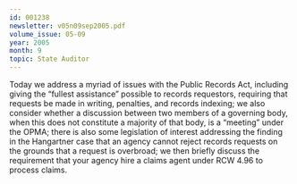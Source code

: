 ```yaml
---
id: 001238
newsletter: v05n09sep2005.pdf
volume_issue: 05-09
year: 2005
month: 9
topic: State Auditor
---
```


Today we address a myriad of issues with the Public Records Act, including giving the “fullest assistance” possible to records requestors, requiring that requests be made in writing, penalties, and records indexing; we also consider whether a discussion between two members of a governing body, when this does not constitute a majority of that body, is a “meeting” under the OPMA; there is also some legislation of interest addressing the finding in the Hangartner case that an agency cannot reject records requests on the grounds that a request is overbroad; we then briefly discuss the requirement that your agency hire a claims agent under RCW 4.96 to process claims.